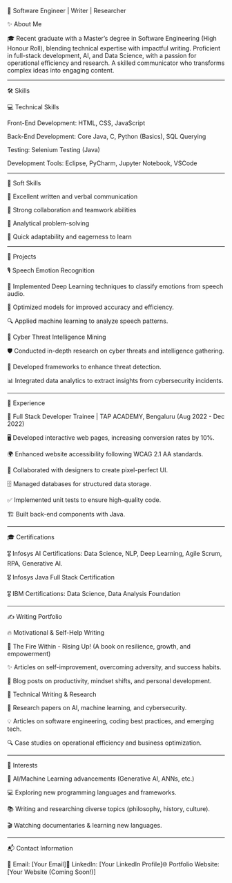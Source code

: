 📌 Software Engineer | Writer | Researcher

✨ About Me

🎓 Recent graduate with a Master’s degree in Software Engineering (High Honour Roll), blending technical expertise with impactful writing. Proficient in full-stack development, AI, and Data Science, with a passion for operational efficiency and research. A skilled communicator who transforms complex ideas into engaging content.

-------------------------------------------------------------------------------------------------------------------------------------------------------------------
🛠 Skills

💻 Technical Skills

Front-End Development: HTML, CSS, JavaScript

Back-End Development: Core Java, C, Python (Basics), SQL Querying

Testing: Selenium Testing (Java)

Development Tools: Eclipse, PyCharm, Jupyter Notebook, VSCode

-------------------------------------------------------------------------------------------------------------------------------------------------------------

🤝 Soft Skills

📝 Excellent written and verbal communication

🔄 Strong collaboration and teamwork abilities

🧠 Analytical problem-solving

🚀 Quick adaptability and eagerness to learn

-----------------------------------------------------------------------------------------------------------------------------------------------------------------

📌 Projects

🎙 Speech Emotion Recognition

🎯 Implemented Deep Learning techniques to classify emotions from speech audio.

🚀 Optimized models for improved accuracy and efficiency.

🔍 Applied machine learning to analyze speech patterns.


🔐 Cyber Threat Intelligence Mining

🛡 Conducted in-depth research on cyber threats and intelligence gathering.

🔗 Developed frameworks to enhance threat detection.

📊 Integrated data analytics to extract insights from cybersecurity incidents.

------------------------------------------------------------------------------------------------------------------------------------------------------------------

💼 Experience

🔹 Full Stack Developer Trainee | TAP ACADEMY, Bengaluru (Aug 2022 - Dec 2022)

🖥 Developed interactive web pages, increasing conversion rates by 10%.

🌍 Enhanced website accessibility following WCAG 2.1 AA standards.

🎨 Collaborated with designers to create pixel-perfect UI.

🗄 Managed databases for structured data storage.

✅ Implemented unit tests to ensure high-quality code.

🏗 Built back-end components with Java.

-----------------------------------------------------------------------------------------------------------------------------------------------------------
🎓 Certifications

🎖 Infosys AI Certifications: Data Science, NLP, Deep Learning, Agile Scrum, RPA, Generative AI.

🎖 Infosys Java Full Stack Certification

🎖 IBM Certifications: Data Science, Data Analysis Foundation

------------------------------------------------------------------------------------------------------------------------------------------------------------

✍ Writing Portfolio

🔥 Motivational & Self-Help Writing

📖 The Fire Within - Rising Up! (A book on resilience, growth, and empowerment)

✨ Articles on self-improvement, overcoming adversity, and success habits.

📝 Blog posts on productivity, mindset shifts, and personal development.

📑 Technical Writing & Research

📜 Research papers on AI, machine learning, and cybersecurity.

💡 Articles on software engineering, coding best practices, and emerging tech.

🔍 Case studies on operational efficiency and business optimization.

------------------------------------------------------------------------------------------------------------------------------------------------------------
🎯 Interests

🤖 AI/Machine Learning advancements (Generative AI, ANNs, etc.)

💻 Exploring new programming languages and frameworks.

📚 Writing and researching diverse topics (philosophy, history, culture).

🎬 Watching documentaries & learning new languages.

---------------------------------------------------------------------------------------------------------------------------------------------------------------

📬 Contact Information

📧 Email: [Your Email]🔗 LinkedIn: [Your LinkedIn Profile]🌐 Portfolio Website: [Your Website (Coming Soon!)]
